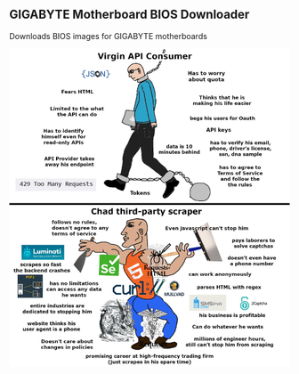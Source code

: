 ## GIGABYTE Motherboard BIOS Downloader

Downloads BIOS images for GIGABYTE motherboards

![](meme.png)
